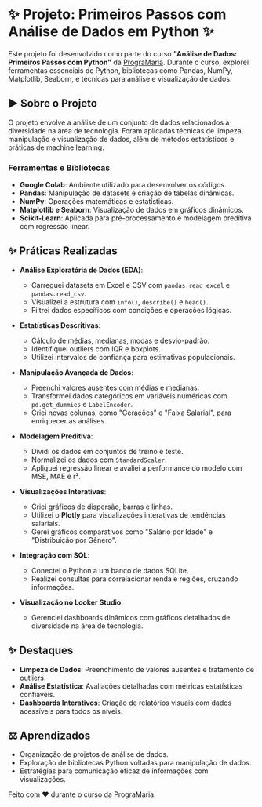 # ✨ Projeto: Primeiros Passos com Análise de Dados em Python ✨

Este projeto foi desenvolvido como parte do curso **"Análise de Dados: Primeiros Passos com Python"** da [PrograMaria](https://www.programaria.org/cursos-programaria/analise-dados-primeiros-passos-python/). Durante o curso, explorei ferramentas essenciais de Python, bibliotecas como Pandas, NumPy, Matplotlib, Seaborn, e técnicas para análise e visualização de dados.

## ▶ Sobre o Projeto

O projeto envolve a análise de um conjunto de dados relacionados à diversidade na área de tecnologia. Foram aplicadas técnicas de limpeza, manipulação e visualização de dados, além de métodos estatísticos e práticas de machine learning.

### Ferramentas e Bibliotecas
- **Google Colab**: Ambiente utilizado para desenvolver os códigos.
- **Pandas**: Manipulação de datasets e criação de tabelas dinâmicas.
- **NumPy**: Operações matemáticas e estatísticas.
- **Matplotlib e Seaborn**: Visualização de dados em gráficos dinâmicos.
- **Scikit-Learn**: Aplicada para pré-processamento e modelagem preditiva com regressão linear.

## ✨ Práticas Realizadas

- **Análise Exploratória de Dados (EDA)**:
  - Carreguei datasets em Excel e CSV com `pandas.read_excel` e `pandas.read_csv`.
  - Visualizei a estrutura com `info()`, `describe()` e `head()`.
  - Filtrei dados específicos com condições e operações lógicas.

- **Estatísticas Descritivas**:
  - Cálculo de médias, medianas, modas e desvio-padrão.
  - Identifiquei outliers com IQR e boxplots.
  - Utilizei intervalos de confiança para estimativas populacionais.

- **Manipulação Avançada de Dados**:
  - Preenchi valores ausentes com médias e medianas.
  - Transformei dados categóricos em variáveis numéricas com `pd.get_dummies` e `LabelEncoder`.
  - Criei novas colunas, como "Gerações" e "Faixa Salarial", para enriquecer as análises.

- **Modelagem Preditiva**:
  - Dividi os dados em conjuntos de treino e teste.
  - Normalizei os dados com `StandardScaler`.
  - Apliquei regressão linear e avaliei a performance do modelo com MSE, MAE e r².

- **Visualizações Interativas**:
  - Criei gráficos de dispersão, barras e linhas.
  - Utilizei o **Plotly** para visualizações interativas de tendências salariais.
  - Gerei gráficos comparativos como "Salário por Idade" e "Distribuição por Gênero".

- **Integração com SQL**:
  - Conectei o Python a um banco de dados SQLite.
  - Realizei consultas para correlacionar renda e regiões, cruzando informações.

- **Visualização no Looker Studio**:
  - Gerenciei dashboards dinâmicos com gráficos detalhados de diversidade na área de tecnologia.

## ✨ Destaques
- **Limpeza de Dados**: Preenchimento de valores ausentes e tratamento de outliers.
- **Análise Estatística**: Avaliações detalhadas com métricas estatísticas confiáveis.
- **Dashboards Interativos**: Criação de relatórios visuais com dados acessíveis para todos os níveis.

## ⚖ Aprendizados
- Organização de projetos de análise de dados.
- Exploração de bibliotecas Python voltadas para manipulação de dados.
- Estratégias para comunicação eficaz de informações com visualizações.


Feito com ❤️ durante o curso da PrograMaria.

